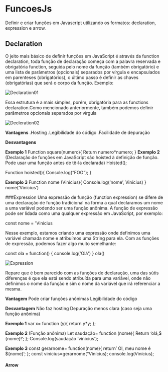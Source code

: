 # FuncoesJs
Definir e criar funções em Javascript utilizando os formatos: declaration, expression e arrow.

## Declaration

O jeito mais básico de definir funções em JavaScript é através da function declaration, toda função de declaração começa com a palavra reservada e obrigatória function, seguida pelo nome da função (também obrigatório) e uma lista de parâmetros (opcionais) separados por vírgula e encapsulados em parenteses (obrigatórios), o último passo é definir as chaves (obrigatórias) que será o corpo da função.
Exemplo:

![Declaration01](https://github.com/user-attachments/assets/7d99f27f-e33b-46f8-9979-3355ff69e8c6)

Essa estrutura é a mais simples, porém, obrigatória para as functions declaration.Como mencionado anteriormente, também podemos definir parâmetros opcionais separados por vírgula

![Decleration02](https://github.com/user-attachments/assets/a3699103-c27c-437d-a724-d9fc6d5aebb8)


**Vantagens**
.Hosting
.Legibilidade do código
.Facilidade de depuração

**Desvantagens**


**Exemplo 1**
Function square(numero){
	Return numero*numero;
}
**Exemplo 2**
(Declaração de funções em JavaScript são hoisted à definição de função. Pode usar uma função antes de tê-la declarada)
Hoisted();

Function hoisted(){
	Console.log(“FOO”);
}

**Exemplo 3**
Function nome (Vinícius){
	Console.log(‘nome’, Vinícius)
}
nome(‘Vinícius’)

###Expression
Uma expressão  de função (function expression) se difere de uma declaração de função tradicional na forma a qual 
declaramos um nome a uma variável podendo ser uma função anônima. A função de expressão pode ser lidada como uma qualquer expressão em JavaScript, por exemplo:

const nome = 'Vinícius

Nesse exemplo, estamos criando uma expressão onde definimos uma variável chamada nome e atribuímos uma String para ela.
Com as funções de expressão, podemos fazer algo muito semelhante:

const ola = function() {
    console.log('Olá')
}
ola()

![Expression](https://github.com/user-attachments/assets/2241078f-2c7d-497f-acdf-8f0e5bd1b8d5)


Repare que é bem parecido com as funções de declaração, uma das sútis diferenças é que ela está sendo atribuída para uma variável, 
onde não definimos o nome da função e sim o nome da variável que irá referenciar a mesma.
 

**Vantagem**
Pode criar funções anônimas 
Legibilidade do código



**Desvantagem**
Não faz hosting
Depuração menos clara (caso seja uma função anônima)

**Exemplo 1**
var x= function (y){
	return y*y;
};

**Exemplo 2**
(Função anônima)
Let saudação= function (nome){
	Return ‘olá,$ {nome}!’;
};
Console.log(saudação ‘vinicius’);

**Exemplo 3**
const gerarnome= function(nome){
	return’ OI, meu nome é ${nome}’;
};
const vinicius=gerarnome(“Vinícius);
console.log(Vinícius);

#### Arrow

